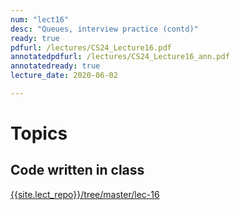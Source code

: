 ```yaml
---
num: "lect16"
desc: "Queues, interview practice (contd)"
ready: true
pdfurl: /lectures/CS24_Lecture16.pdf
annotatedpdfurl: /lectures/CS24_Lecture16_ann.pdf
annotatedready: true
lecture_date: 2020-06-02

---
```

# Topics

## Code written in class
[{{site.lect_repo}}/tree/master/lec-16]({{site.lect_repo}}/tree/master/lec-16)


